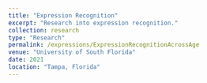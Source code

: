 ```yaml
---
title: "Expression Recognition"
excerpt: "Research into expression recognition."
collection: research
type: "Research"
permalink: /expressions/ExpressionRecognitionAcrossAge
venue: "University of South Florida"
date: 2021
location: "Tampa, Florida"
---
```

